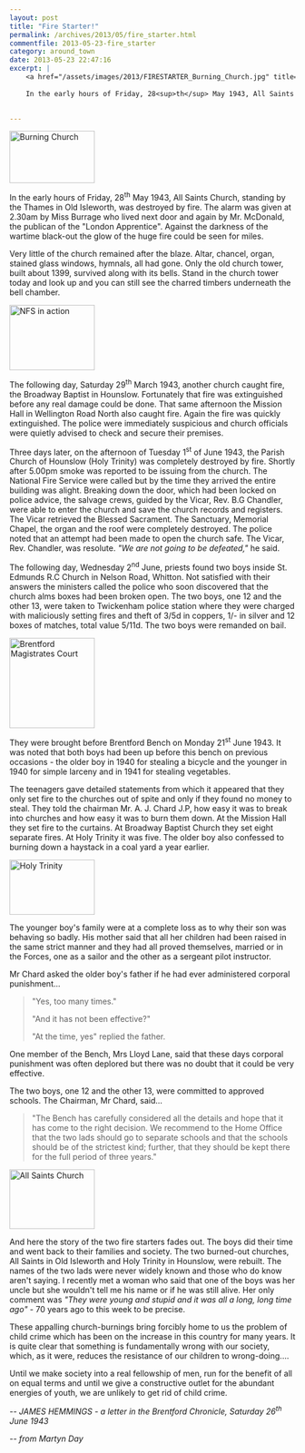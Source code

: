```yaml
---
layout: post
title: "Fire Starter!"
permalink: /archives/2013/05/fire_starter.html
commentfile: 2013-05-23-fire_starter
category: around_town
date: 2013-05-23 22:47:16
excerpt: |
    <a href="/assets/images/2013/FIRESTARTER_Burning_Church.jpg" title="See larger version of - Burning Church"><img src="/assets/images/2013/FIRESTARTER_Burning_Church_thumb.jpg" width="150" height="92" alt="Burning Church" class="photo right" /></a>
    
    In the early hours of Friday, 28<sup>th</sup> May 1943, All Saints Church, standing by the Thames in Old Isleworth, was destroyed by fire. The alarm was given at 2.30am by Miss Burrage who lived next door and again by Mr. McDonald, the publican of the "London Apprentice". Against the darkness of the wartime black-out the glow of the huge fire could be seen for miles.
    

---
```


<a href="/assets/images/2013/FIRESTARTER_Burning_Church.jpg" title="See larger version of - Burning Church"><img src="/assets/images/2013/FIRESTARTER_Burning_Church_thumb.jpg" width="150" height="92" alt="Burning Church" class="photo right" /></a>

In the early hours of Friday, 28<sup>th</sup> May 1943, All Saints Church, standing by the Thames in Old Isleworth, was destroyed by fire. The alarm was given at 2.30am by Miss Burrage who lived next door and again by Mr. McDonald, the publican of the "London Apprentice". Against the darkness of the wartime black-out the glow of the huge fire could be seen for miles.

Very little of the church remained after the blaze. Altar, chancel, organ, stained glass windows, hymnals, all had gone. Only the old church tower, built about 1399, survived along with its bells. Stand in the church tower today and look up and you can still see the charred timbers underneath the bell chamber.

<a href="/assets/images/2013/FIRESTARTER_NFS_in_action.jpg" title="See larger version of - NFS in action"><img src="/assets/images/2013/FIRESTARTER_NFS_in_action_thumb.jpg" width="150" height="115" alt="NFS in action" class="photo right" /></a>

The following day, Saturday 29<sup>th</sup> March 1943, another church caught fire, the Broadway Baptist in Hounslow. Fortunately that fire was extinguished before any real damage could be done. That same afternoon the Mission Hall in Wellington Road North also caught fire. Again the fire was quickly extinguished. The police were immediately suspicious and church officials were quietly advised to check and secure their premises.

Three days later, on the afternoon of Tuesday 1<sup>st</sup> of June 1943, the Parish Church of Hounslow (Holy Trinity) was completely destroyed by fire. Shortly after 5.00pm smoke was reported to be issuing from the church. The National Fire Service were called but by the time they arrived the entire building was alight. Breaking down the door, which had been locked on police advice, the salvage crews, guided by the Vicar, Rev. B.G Chandler, were able to enter the church and save the church records and registers. The Vicar retrieved the Blessed Sacrament. The Sanctuary, Memorial Chapel, the organ and the roof were completely destroyed. The police noted that an attempt had been made to open the church safe. The Vicar, Rev. Chandler, was resolute. *"We are not going to be defeated,"* he said.

The following day, Wednesday 2<sup>nd</sup> June, priests found two boys inside St. Edmunds R.C Church in Nelson Road, Whitton. Not satisfied with their answers the ministers called the police who soon discovered that the church alms boxes had been broken open. The two boys, one 12 and the other 13, were taken to Twickenham police station where they were charged with maliciously setting fires and theft of 3/5d in coppers, 1/- in silver and 12 boxes of matches, total value 5/11d. The two boys were remanded on bail.

<a href="/assets/images/2013/FIRESTARTER_Brentford_Magistrates_Court.jpg" title="See larger version of - Brentford Magistrates Court"><img src="/assets/images/2013/FIRESTARTER_Brentford_Magistrates_Court_thumb.jpg" width="150" height="159" alt="Brentford Magistrates Court" class="photo right" /></a>

They were brought before Brentford Bench on Monday 21<sup>st</sup> June 1943. It was noted that both boys had been up before this bench on previous occasions - the older boy in 1940 for stealing a bicycle and the younger in 1940 for simple larceny and in 1941 for stealing vegetables.

The teenagers gave detailed statements from which it appeared that they only set fire to the churches out of spite and only if they found no money to steal. They told the chairman Mr. A. J. Chard J.P, how easy it was to break into churches and how easy it was to burn them down. At the Mission Hall they set fire to the curtains. At Broadway Baptist Church they set eight separate fires. At Holy Trinity it was five. The older boy also confessed to burning down a haystack in a coal yard a year earlier.

<a href="/assets/images/2013/FIRESTARTER_Holy_Trinity.jpg" title="See larger version of - Holy Trinity"><img src="/assets/images/2013/FIRESTARTER_Holy_Trinity_thumb.jpg" width="150" height="97" alt="Holy Trinity" class="photo right" /></a>

The younger boy's family were at a complete loss as to why their son was behaving so badly. His mother said that all her children had been raised in the same strict manner and they had all proved themselves, married or in the Forces, one as a sailor and the other as a sergeant pilot instructor.

Mr Chard asked the older boy's father if he had ever administered corporal punishment...

> "Yes, too many times."
> 
>  "And it has not been effective?"
> 
>  "At the time, yes" replied the father.
> 
 One member of the Bench, Mrs Lloyd Lane, said that these days corporal punishment was often deplored but there was no doubt that it could be very effective.

The two boys, one 12 and the other 13, were committed to approved schools. The Chairman, Mr Chard, said...

> "The Bench has carefully considered all the details and hope that it has come to the right decision. We recommend to the Home Office that the two lads should go to separate schools and that the schools should be of the strictest kind; further, that they should be kept there for the full period of three years."

<a href="/assets/images/2013/FIRESTARTER_All_Saints_Church.jpg" title="See larger version of - All Saints Church"><img src="/assets/images/2013/FIRESTARTER_All_Saints_Church_thumb.jpg" width="150" height="105" alt="All Saints Church" class="photo right" /></a>

And here the story of the two fire starters fades out. The boys did their time and went back to their families and society. The two burned-out churches, All Saints in Old Isleworth and Holy Trinity in Hounslow, were rebuilt. The names of the two lads were never widely known and those who do know aren't saying. I recently met a woman who said that one of the boys was her uncle but she wouldn't tell me his name or if he was still alive. Her only comment was <em>"They were young and stupid and it was all a long, long time ago"</em> - 70 years ago to this week to be precise.

<div markdown="1" class="box">
These appalling church-burnings bring forcibly home to us the problem of child crime which has been on the increase in this country for many years. It is quite clear that something is fundamentally wrong with our society, which, as it were, reduces the resistance of our children to wrong-doing....

Until we make society into a real fellowship of men, run for the benefit of all on equal terms and until we give a constructive outlet for the abundant energies of youth, we are unlikely to get rid of child crime.

<cite>-- JAMES HEMMINGS - a letter in the Brentford Chronicle, Saturday 26<sup>th</sup> June 1943</cite>

</div>
<cite>-- from Martyn Day</cite>
